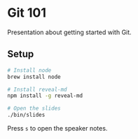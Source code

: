# Git 101

Presentation about getting started with Git.

## Setup

```bash
# Install node
brew install node

# Install reveal-md
npm install -g reveal-md

# Open the slides
./bin/slides
```

Press `s` to open the speaker notes.
